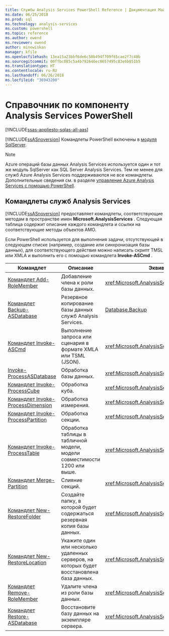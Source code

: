 ```yaml
---
title: Службы Analysis Services PowerShell Reference | Документация Майкрософт
ms.date: 06/25/2018
ms.prod: sql
ms.technology: analysis-services
ms.custom: powershell
ms.topic: reference
ms.author: owend
ms.reviewer: owend
author: minewiskan
manager: kfile
ms.openlocfilehash: 13ea15a23bbf6de6c50b494f709f65cae2f7c48b
ms.sourcegitcommit: 00ffbc085c5a4b792646ec8657495c83e6b851b5
ms.translationtype: HT
ms.contentlocale: ru-RU
ms.lasthandoff: 06/26/2018
ms.locfileid: "36943200"
---
```

# <a name="analysis-services-powershell-reference"></a>Справочник по компоненту Analysis Services PowerShell
[!INCLUDE[ssas-appliesto-sqlas-all-aas](../../includes/ssas-appliesto-sqlas-all-aas.md)]

  [!INCLUDE[ssASnoversion](../../includes/ssasnoversion-md.md)] Командлеты PowerShell включены в [модуля SqlServer](https://www.powershellgallery.com/packages/SqlServer/21.0.17099). 
  
>[!NOTE] 
> Azure операций базы данных Analysis Services используется один и тот же модуль SqlServer как SQL Server Analysis Services. Тем не менее для служб Azure Analysis Services поддерживаются не все командлеты. Дополнительные сведения см. в разделе [управление Azure Analysis Services с помощью PowerShell](https://docs.microsoft.com/azure/analysis-services/analysis-services-powershell).
  
##  <a name="bkmk_cmdlets"></a> Командлеты служб Analysis Services  
 [!INCLUDE[ssASnoversion](../../includes/ssasnoversion-md.md)] предоставляет командлеты, соответствующие методам в пространстве имен **Microsoft.AnalysisServices** . Следующая таблица содержит описание каждого командлета и ссылки на соответствующие методы объектов AMO.  
  
 Если PowerShell используется для выполнения задачи, отсутствующей в следующем списке (например, создание или синхронизация базы данных), для соответствующего действия можно написать скрипт TMSL или XMLA и выполнить его с помощью командлета **Invoke-ASCmd** .  
  
|Командлет|Описание|Эквивалентные методы AMO|  
|------------|-----------------|----------------------------|  
|[Командлет Add-RoleMember](https://docs.microsoft.com/powershell/module/sqlserver/Add-RoleMember)|Добавление члена к роли базы данных.|<xref:Microsoft.AnalysisServices.RoleMemberCollection.Add%2A>|  
|[Командлет Backup-ASDatabase](https://docs.microsoft.com/powershell/module/sqlserver/backup-asdatabase)|Резервное копирование базы данных служб Analysis Services.|[Database.Backup](https://msdn.microsoft.com/library/microsoft.analysisservices.database.backup.aspx)|  
|[Командлет Invoke-ASCmd](https://docs.microsoft.com/powershell/module/sqlserver/invoke-ascmd)|Выполнение запроса или сценария в формате XMLA или TSML (JSON).|<xref:Microsoft.AnalysisServices.Core.Server.Execute%2A>|  
|[Invoke-ProcessASDatabase](https://docs.microsoft.com/powershell/module/sqlserver/invoke-processasdatabase)|Обработка базы данных.|<xref:Microsoft.AnalysisServices.IProcessable.Process%2A>|  
|[Командлет Invoke-ProcessCube](https://docs.microsoft.com/powershell/module/sqlserver/invoke-processcube)|Обработка куба.|<xref:Microsoft.AnalysisServices.IProcessable.Process%2A>|  
|[Командлет Invoke-ProcessDimension](https://docs.microsoft.com/powershell/module/sqlserver/invoke-processdimension)|Обработка измерения.|<xref:Microsoft.AnalysisServices.IProcessable.Process%2A>|  
|[Командлет Invoke-ProcessPartition](https://docs.microsoft.com/powershell/module/sqlserver/invoke-processpartition)|Обработка секции.|<xref:Microsoft.AnalysisServices.IProcessable.Process%2A>|  
|[Командлет Invoke-ProcessTable](https://docs.microsoft.com/powershell/module/sqlserver/invoke-processtable)|Обработка таблицы в табличной модели, модели совместимости 1200 или выше.|<xref:Microsoft.AnalysisServices.IProcessable.Process%2A>|  
|[Командлет Merge-Partition](https://docs.microsoft.com/powershell/module/sqlserver/merge-partition)|Слияние секций.|<xref:Microsoft.AnalysisServices.Partition.Merge%2A>|  
|[Командлет New-RestoreFolder](https://docs.microsoft.com/powershell/module/sqlserver/new-restorefolder)|Создайте папку, в которой будет содержаться резервная копия базы данных.|<xref:Microsoft.AnalysisServices.RestoreFolder>|  
|[Командлет New-RestoreLocation](https://docs.microsoft.com/powershell/module/sqlserver/new-restorelocation)|Укажите один или несколько удаленных серверов, на которых будет восстановлена база данных.|<xref:Microsoft.AnalysisServices.RestoreLocation>|  
|[Командлет Remove-RoleMember](https://docs.microsoft.com/powershell/module/sqlserver/remove-rolemember)|Удалите члена из роли базы данных.|<xref:Microsoft.AnalysisServices.RoleMemberCollection.Remove%2A>|  
|[Командлет Restore-ASDatabase](https://docs.microsoft.com/powershell/module/sqlserver/restore-asdatabase)|Восстановите базу данных на экземпляре сервера.|<xref:Microsoft.AnalysisServices.Core.Server.Restore%2A>|  
  

  
  
